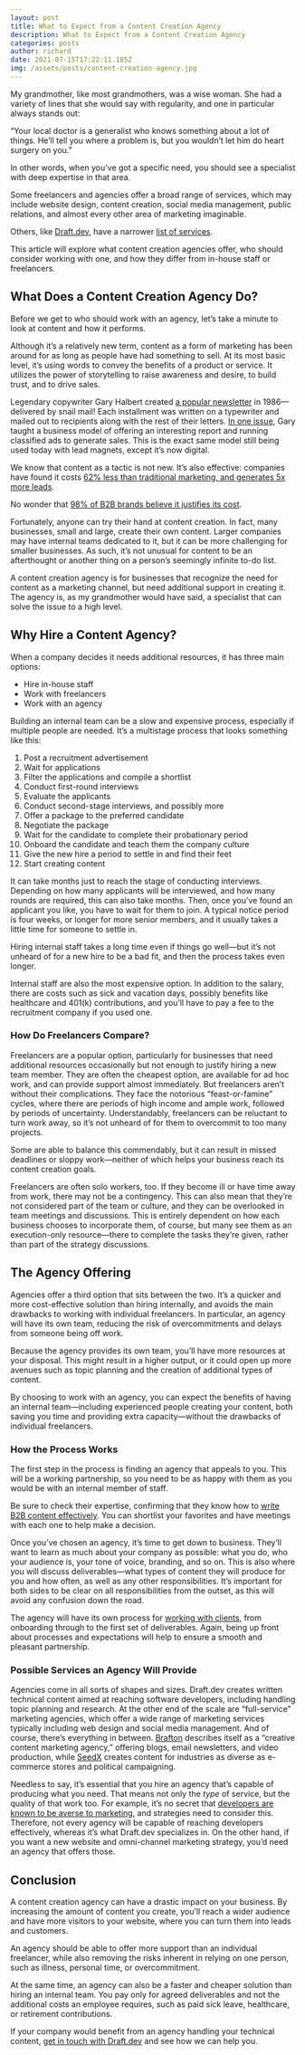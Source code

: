 ```yaml
---
layout: post
title: What to Expect from a Content Creation Agency
description: What to Expect from a Content Creation Agency
categories: posts
author: richard
date: 2021-07-15T17:22:11.105Z
img: /assets/posts/content-creation-agency.jpg
---
```

My grandmother, like most grandmothers, was a wise woman. She had a variety of lines that she would say with regularity, and one in particular always stands out:

“Your local doctor is a generalist who knows something about a lot of things. He’ll tell you where a problem is, but you wouldn’t let him do heart surgery on you.”

In other words, when you’ve got a specific need, you should see a specialist with deep expertise in that area. 

Some freelancers and agencies offer a broad range of services, which may include website design, content creation, social media management, public relations, and almost every other area of marketing imaginable.

Others, like [Draft.dev](https://draft.dev/), have a narrower [list of services](https://draft.dev/#pricing).

This article will explore what content creation agencies offer, who should consider working with one, and how they differ from in-house staff or freelancers.

## What Does a Content Creation Agency Do?

Before we get to who should work with an agency, let’s take a minute to look at content and how it performs.

Although it’s a relatively new term, content as a form of marketing has been around for as long as people have had something to sell. At its most basic level, it’s using words to convey the benefits of a product or service. It utilizes the power of storytelling to raise awareness and desire, to build trust, and to drive sales.

Legendary copywriter Gary Halbert created [a popular newsletter](http://www.thegaryhalbertletter.com/newsletter-archives.htm) in 1986—delivered by snail mail! Each installment was written on a typewriter and mailed out to recipients along with the rest of their letters. [In one issue](http://www.thegaryhalbertletter.com/newsletters/zjkk_cheap_little_classifieds.htm), Gary taught a business model of offering an interesting report and running classified ads to generate sales. This is the exact same model still being used today with lead magnets, except it’s now digital.

We know that content as a tactic is not new. It’s also effective: companies have found it costs [62% less than traditional marketing, and generates 5x more leads](https://www.semrush.com/blog/content-marketing-strategy-guide/). 

No wonder that [98% of B2B brands believe it justifies its cost](https://www.walkersands.com/resources/the-future-of-b2b-content-2019/).

Fortunately, anyone can try their hand at content creation. In fact, many businesses, small and large, create their own content. Larger companies may have internal teams dedicated to it, but it can be more challenging for smaller businesses. As such, it’s not unusual for content to be an afterthought or another thing on a person’s seemingly infinite to-do list.

A content creation agency is for businesses that recognize the need for content as a marketing channel, but need additional support in creating it. The agency is, as my grandmother would have said, a specialist that can solve the issue to a high level.

## Why Hire a Content Agency?

When a company decides it needs additional resources, it has three main options:

* Hire in-house staff
* Work with freelancers
* Work with an agency

Building an internal team can be a slow and expensive process, especially if multiple people are needed. It’s a multistage process that looks something like this:

1. Post a recruitment advertisement
2. Wait for applications
3. Filter the applications and compile a shortlist
4. Conduct first-round interviews
5. Evaluate the applicants
6. Conduct second-stage interviews, and possibly more
7. Offer a package to the preferred candidate
8. Negotiate the package
9. Wait for the candidate to complete their probationary period
10. Onboard the candidate and teach them the company culture
11. Give the new hire a period to settle in and find their feet
12. Start creating content

It can take months just to reach the stage of conducting interviews. Depending on how many applicants will be interviewed, and how many rounds are required, this can also take months. 
Then, once you’ve found an applicant you like, you have to wait for them to join. A typical notice period is four weeks, or longer for more senior members, and it usually takes a little time for someone to settle in. 

Hiring internal staff takes a long time even if things go well—but it’s not unheard of for a new hire to be a bad fit, and then the process takes even longer.

Internal staff are also the most expensive option. In addition to the salary, there are costs such as sick and vacation days, possibly benefits like healthcare and 401(k) contributions, and you’ll have to pay a fee to the recruitment company if you used one.

### How Do Freelancers Compare?

Freelancers are a popular option, particularly for businesses that need additional resources occasionally but not enough to justify hiring a new team member. They are often the cheapest option, are available for ad hoc work, and can provide support almost immediately.
But freelancers aren’t without their complications. They face the notorious “feast-or-famine” cycles, where there are periods of high income and ample work, followed by periods of uncertainty. Understandably, freelancers can be reluctant to turn work away, so it’s not unheard of for them to overcommit to too many projects.

Some are able to balance this commendably, but it can result in missed deadlines or sloppy work—neither of which helps your business reach its content creation goals.

Freelancers are often solo workers, too. If they become ill or have time away from work, there may not be a contingency. This can also mean that they’re not considered part of the team or culture, and they can be overlooked in team meetings and discussions. This is entirely dependent on how each business chooses to incorporate them, of course, but many see them as an execution-only resource—there to complete the tasks they’re given, rather than part of the strategy discussions.

## The Agency Offering

Agencies offer a third option that sits between the two. It’s a quicker and more cost-effective solution than hiring internally, and avoids the main drawbacks to working with individual freelancers. In particular, an agency will have its own team, reducing the risk of overcommitments and delays from someone being off work.

Because the agency provides its own team, you’ll have more resources at your disposal. This might result in a higher output, or it could open up more avenues such as topic planning and the creation of additional types of content.

By choosing to work with an agency, you can expect the benefits of having an internal team—including experienced people creating your content, both saving you time and providing extra capacity—without the drawbacks of individual freelancers.

### How the Process Works

The first step in the process is finding an agency that appeals to you. This will be a working partnership, so you need to be as happy with them as you would be with an internal member of staff.

Be sure to check their expertise, confirming that they know how to [write B2B content effectively](https://draft.dev/learn/b2b-writing). You can shortlist your favorites and have meetings with each one to help make a decision.

Once you’ve chosen an agency, it’s time to get down to business. They’ll want to learn as much about your company as possible: what you do, who your audience is, your tone of voice, branding, and so on. This is also where you will discuss deliverables—what types of content they will produce for you and how often, as well as any other responsibilities.
It’s important for both sides to be clear on all responsibilities from the outset, as this will avoid any confusion down the road.

The agency will have its own process for [working with clients](https://draft.dev/learn/posts/how-draft-dev-works-with-clients), from onboarding through to the first set of deliverables. Again, being up front about processes and expectations will help to ensure a smooth and pleasant partnership.

### Possible Services an Agency Will Provide

Agencies come in all sorts of shapes and sizes. Draft.dev creates written technical content aimed at reaching software developers, including handling topic planning and research. At the other end of the scale are “full-service” marketing agencies, which offer a wide range of marketing services typically including web design and social media management.
And of course, there’s everything in between. [Brafton](https://www.brafton.com/) describes itself as a “creative content marketing agency,” offering blogs, email newsletters, and video production, while [SeedX](https://seedx.us/) creates content for industries as diverse as e-commerce stores and political campaigning.

Needless to say, it’s essential that you hire an agency that’s capable of producing what you need. That means not only the *type* of service, but the quality of that work too. For example, it’s no secret that [developers are known to be averse to marketing](https://draft.dev/learn/developer-marketing), and strategies need to consider this. Therefore, not every agency will be capable of reaching developers effectively, whereas it’s what Draft.dev specializes in. On the other hand, if you want a new website and omni-channel marketing strategy, you’d need an agency that offers those.

## Conclusion

A content creation agency can have a drastic impact on your business. By increasing the amount of content you create, you’ll reach a wider audience and have more visitors to your website, where you can turn them into leads and customers.

An agency should be able to offer more support than an individual freelancer, while also removing the risks inherent in relying on one person, such as illness, personal time, or overcommitment.

At the same time, an agency can also be a faster and cheaper solution than hiring an internal team. You pay only for agreed deliverables and not the additional costs an employee requires, such as paid sick leave, healthcare, or retirement contributions.

If your company would benefit from an agency handling your technical content, [get in touch with Draft.dev](https://draft.dev/call) and see how we can help you.

